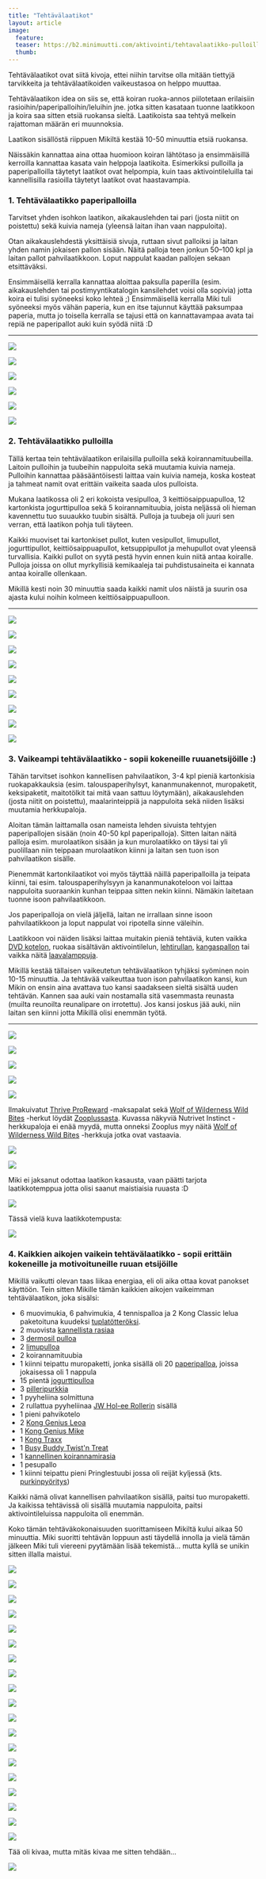 ```yaml
---
title: "Tehtävälaatikot"
layout: article
image:
  feature:
  teaser: https://b2.minimuutti.com/aktivointi/tehtavalaatikko-pulloilla/DSC52610-245px.jpg
  thumb:
---
```


Tehtävälaatikot ovat siitä kivoja, ettei niihin tarvitse olla mitään tiettyjä tarvikkeita ja tehtävälaatikoiden vaikeustasoa on helppo muuttaa.

Tehtävälaatikon idea on siis se, että koiran ruoka-annos piilotetaan erilaisiin rasioihin/paperipalloihin/leluihin jne. jotka sitten kasataan tuonne laatikkoon ja koira saa sitten etsiä ruokansa sieltä. Laatikoista saa tehtyä melkein rajattoman määrän eri muunnoksia.

Laatikon sisällöstä riippuen Mikiltä kestää 10-50 minuuttia etsiä ruokansa.

Näissäkin kannattaa aina ottaa huomioon koiran lähtötaso ja ensimmäisillä kerroilla kannattaa kasata vain helppoja laatikoita. Esimerkiksi pulloilla ja paperipalloilla täytetyt laatikot ovat helpompia, kuin taas aktivointileluilla tai kannellisilla rasioilla täytetyt laatikot ovat haastavampia.

### 1. Tehtävälaatikko paperipalloilla

Tarvitset yhden isohkon laatikon, aikakauslehden tai pari (josta niitit on poistettu) sekä kuivia nameja (yleensä laitan ihan vaan nappuloita).

Otan aikakauslehdestä yksittäisiä sivuja, ruttaan sivut palloiksi ja laitan yhden namin jokaisen pallon sisään. Näitä palloja teen jonkun 50–100 kpl ja laitan pallot pahvilaatikkoon. Loput nappulat kaadan pallojen sekaan etsittäväksi.

Ensimmäisellä kerralla kannattaa aloittaa paksulla paperilla (esim. aikakauslehden tai postimyyntikatalogin kansilehdet voisi olla sopivia) jotta koira ei tulisi syöneeksi koko lehteä ;) Ensimmäisellä kerralla Miki tuli syöneeksi myös vähän paperia, kun en itse tajunnut käyttää paksumpaa paperia, mutta jo toisella kerralla se tajusi että on kannattavampaa avata tai repiä ne paperipallot auki kuin syödä niitä :D

---

![](https://b2.minimuutti.com/aktivointi/tehtavalaatikko-paperipalloilla/DS06162-800px.jpg)

![](https://b2.minimuutti.com/aktivointi/tehtavalaatikko-paperipalloilla/DS06191-800px.jpg)

![](https://b2.minimuutti.com/aktivointi/tehtavalaatikko-paperipalloilla/DS06203-800px.jpg)

![](https://b2.minimuutti.com/aktivointi/tehtavalaatikko-paperipalloilla/DS06186-800px.jpg)

![](https://b2.minimuutti.com/aktivointi/tehtavalaatikko-paperipalloilla/DS06215-800px.jpg)

![](https://b2.minimuutti.com/aktivointi/tehtavalaatikko-paperipalloilla/DS06228-800px.jpg)

### 2. Tehtävälaatikko pulloilla

Tällä kertaa tein tehtävälaatikon erilaisilla pulloilla sekä koirannamituubeilla. Laitoin pulloihin ja tuubeihin nappuloita sekä muutamia kuivia nameja. Pulloihin kannattaa pääsääntöisesti laittaa vain kuivia nameja, koska kosteat ja tahmeat namit ovat erittäin vaikeita saada ulos pulloista.

Mukana laatikossa oli 2 eri kokoista vesipulloa, 3 keittiösaippuapulloa, 12 kartonkista jogurttipulloa sekä 5 koirannamituubia, joista neljässä oli hieman kavennettu tuo suuaukko tuubin sisältä. Pulloja ja tuubeja oli juuri sen verran, että laatikon pohja tuli täyteen.

Kaikki muoviset tai kartonkiset pullot, kuten vesipullot, limupullot, jogurttipullot, keittiösaippuapullot, ketsuppipullot ja mehupullot ovat yleensä turvallisia. Kaikki pullot on syytä pestä hyvin ennen kuin niitä antaa koiralle. Pulloja joissa on ollut myrkyllisiä kemikaaleja tai puhdistusaineita ei kannata antaa koiralle ollenkaan.

Mikillä kesti noin 30 minuuttia saada kaikki namit ulos näistä ja suurin osa ajasta kului noihin kolmeen keittiösaippuapulloon.

---

![](https://b2.minimuutti.com/aktivointi/tehtavalaatikko-pulloilla/DSC52610-800px.jpg)

![](https://b2.minimuutti.com/aktivointi/tehtavalaatikko-pulloilla/DSC52647-800px.jpg)

![](https://b2.minimuutti.com/aktivointi/tehtavalaatikko-pulloilla/DSC52801-800px.jpg)

![](https://b2.minimuutti.com/aktivointi/tehtavalaatikko-pulloilla/DSC52815-800px.jpg)

![](https://b2.minimuutti.com/aktivointi/tehtavalaatikko-pulloilla/DSC52847-800px.jpg)

![](https://b2.minimuutti.com/aktivointi/tehtavalaatikko-pulloilla/DSC52876-800px.jpg)

![](https://b2.minimuutti.com/aktivointi/tehtavalaatikko-pulloilla/DSC52899-800px.jpg)

![](https://b2.minimuutti.com/aktivointi/tehtavalaatikko-pulloilla/DSC52908-800px.jpg)

![](https://b2.minimuutti.com/aktivointi/tehtavalaatikko-pulloilla/DSC52918-800px.jpg)

### 3. Vaikeampi tehtävälaatikko - sopii kokeneille ruuanetsijöille :)

Tähän tarvitset isohkon kannellisen pahvilaatikon, 3-4 kpl pieniä kartonkisia ruokapakkauksia (esim. talouspaperihylsyt, kananmunakennot, muropaketit, keksipaketit, maitotölkit tai mitä vaan sattuu löytymään), aikakauslehden (josta niitit on poistettu), maalarinteippiä ja nappuloita sekä niiden lisäksi muutamia herkkupaloja.

Aloitan tämän laittamalla osan nameista lehden sivuista tehtyjen paperipallojen sisään (noin 40-50 kpl paperipalloja). Sitten laitan näitä palloja esim. murolaatikon sisään ja kun murolaatikko on täysi tai yli puolillaan niin teippaan murolaatikon kiinni ja laitan sen tuon ison pahvilaatikon sisälle.

Pienemmät kartonkilaatikot voi myös täyttää näillä paperipalloilla ja teipata kiinni, tai esim. talouspaperihylsyyn ja kananmunakoteloon voi laittaa nappuloita suoraankin kunhan teippaa sitten nekin kiinni. Nämäkin laitetaan tuonne isoon pahvilaatikkoon.

Jos paperipalloja on vielä jäljellä, laitan ne irrallaan sinne isoon pahvilaatikkoon ja loput nappulat voi ripotella sinne väleihin.

Laatikkoon voi näiden lisäksi laittaa muitakin pieniä tehtäviä, kuten vaikka [DVD kotelon](/aktivointi/dvd-kotelo/), ruokaa sisältävän aktivointilelun, [lehtirullan](/aktivointi/lehtirulla/), [kangaspallon](/aktivointi/kangaspallo/) tai vaikka näitä [laavalamppuja](/aktivointi/laavalamput/).

Mikillä kestää tällaisen vaikeutetun tehtävälaatikon tyhjäksi syöminen noin 10-15 minuuttia. Ja tehtävää vaikeuttaa tuon ison pahvilaatikon kansi, kun Mikin on ensin aina avattava tuo kansi saadakseen sieltä sisältä uuden tehtävän. Kannen saa auki vain nostamalla sitä vasemmasta reunasta (muilta reunoilta reunalipare on irrotettu).  Jos kansi joskus jää auki, niin laitan sen kiinni jotta Mikillä olisi enemmän työtä.

---

![](https://b2.minimuutti.com/aktivointi/tehtavalaatikko-vaikeutettuna/DSC31011-800px.jpg)

![](https://b2.minimuutti.com/aktivointi/tehtavalaatikko-vaikeutettuna/DSC31286-800px.jpg)

![](https://b2.minimuutti.com/aktivointi/tehtavalaatikko-vaikeutettuna/DSC31288-800px.jpg)

![](https://b2.minimuutti.com/aktivointi/tehtavalaatikko-vaikeutettuna/DSC31450-800px.jpg)

![](https://b2.minimuutti.com/aktivointi/tehtavalaatikko-vaikeutettuna/DSC30968-800px.jpg)

Ilmakuivatut [Thrive ProReward](http://clk.tradedoubler.com/click?p(210840)a(2526211)g(19927404)url(http://www.zooplus.fi/shop/koirat/luut/pikkuherkut/puruherkut/277201)) -maksapalat sekä [Wolf of Wilderness Wild Bites](http://clk.tradedoubler.com/click?p(210840)a(2526211)g(19927404)url(https://www.zooplus.fi/shop/koirat/luut/wolf_of_wiilderness/wolf_of_wilderness_lihakuutiot/688392?rrec=true&pr=product1_rr&slot=1&exprienceid=7837&strategyid=103144)) -herkut löydät [Zooplussasta](http://clk.tradedoubler.com/click?p(210840)a(2526211)g(19927404)). Kuvassa näkyviä Nutrivet Instinct -herkkupaloja ei enää myydä, mutta onneksi Zooplus myy näitä [Wolf of Wilderness Wild Bites](http://clk.tradedoubler.com/click?p(210840)a(2526211)g(19927404)url(https://www.zooplus.fi/shop/koirat/luut/wolf_of_wiilderness/wolf_of_wilderness_lihakuutiot/688392?rrec=true&pr=product1_rr&slot=1&exprienceid=7837&strategyid=103144)) -herkkuja jotka ovat vastaavia.

![](https://b2.minimuutti.com/aktivointi/tehtavalaatikko-vaikeutettuna/DSC30977-800px.jpg)

![](https://b2.minimuutti.com/aktivointi/tehtavalaatikko-vaikeutettuna/DSC30990-800px.jpg)

Miki ei jaksanut odottaa laatikon kasausta, vaan päätti tarjota laatikkotemppua jotta olisi saanut maistiaisia ruuasta :D

![](https://b2.minimuutti.com/aktivointi/tehtavalaatikko-vaikeutettuna/DSC30983-800px.jpg)

Tässä vielä kuva laatikkotempusta:

![](https://b2.minimuutti.com/temput/1/DSC27270_2-800px.jpg)

### 4. Kaikkien aikojen vaikein tehtävälaatikko - sopii erittäin kokeneille ja motivoituneille ruuan etsijöille

Mikillä vaikutti olevan taas liikaa energiaa, eli oli aika ottaa kovat panokset käyttöön. Tein sitten Mikille tämän kaikkien aikojen vaikeimman tehtävälaatikon, joka sisälsi:

- 6 muovimukia, 6 pahvimukia, 4 tennispalloa ja 2 Kong Classic lelua paketoituna kuudeksi [tuplatötteröksi](/aktivointi/totterot/).
- 2 muovista [kannellista rasiaa](/aktivointi/kannelliset-rasiat/)
- 3 [dermosil pulloa](/aktivointi/dermosil-pullot/)
- 2 [limupulloa](/aktivointi/limupullo/)
- 2 koirannamituubia
- 1 kiinni teipattu muropaketti, jonka sisällä oli 20 [paperipalloa](/aktivointi/minitehtavia/#paperipallot), joissa jokaisessa oli 1 nappula
- 15 pientä [jogurttipulloa](/aktivointi/jogurttipullot/)
- 3 [pilleripurkkia](/aktivointi/pilleripurkit/)
- 1 pyyheliina solmittuna
- 2 rullattua pyyheliinaa [JW Hol-ee Rollerin](/aktivointi/jw-hol-ee-roller/) sisällä
- 1 pieni pahvikotelo
- 2 [Kong Genius Leoa](/aktivointilelut/kong-genius-leo/)
- 1 [Kong Genius Mike](/aktivointilelut/kong-genius-mike/)
- 1 [Kong Traxx](/aktivointilelut/kong-traxx-extreme/)
- 1 [Busy Buddy Twist'n Treat](/aktivointilelut/busy-buddy-twistn-treat/)
- 1 [kannellinen koirannamirasia](/aktivointi/kannelliset-rasiat/)
- 1 pesupallo
- 1 kiinni teipattu pieni Pringlestuubi jossa oli reijät kyljessä (kts. [purkinpyöritys](/aktivointi/purkin-pyoritys/))

Kaikki nämä olivat kannellisen pahvilaatikon sisällä, paitsi tuo muropaketti. Ja kaikissa tehtävissä oli sisällä muutamia nappuloita, paitsi aktivointileluissa nappuloita oli enemmän.

Koko tämän tehtäväkokonaisuuden suorittamiseen Mikiltä kului aikaa 50 minuuttia. Miki suoritti tehtävän loppuun asti täydellä innolla ja vielä tämän jälkeen Miki tuli viereeni pyytämään lisää tekemistä... mutta kyllä se unikin sitten illalla maistui.

![](https://b2.minimuutti.com/aktivointi/kaikkien-aikojen-vaikein-tehtavalaatikko/DSC56699-800px.jpg)

![](https://b2.minimuutti.com/aktivointi/kaikkien-aikojen-vaikein-tehtavalaatikko/DSC56703-800px.jpg)

![](https://b2.minimuutti.com/aktivointi/kaikkien-aikojen-vaikein-tehtavalaatikko/DSC56705-800px.jpg)

![](https://b2.minimuutti.com/aktivointi/kaikkien-aikojen-vaikein-tehtavalaatikko/DSC56711-800px.jpg)

![](https://b2.minimuutti.com/aktivointi/kaikkien-aikojen-vaikein-tehtavalaatikko/DSC56713-800px.jpg)

![](https://b2.minimuutti.com/aktivointi/kaikkien-aikojen-vaikein-tehtavalaatikko/DSC56726-800px.jpg)

![](https://b2.minimuutti.com/aktivointi/kaikkien-aikojen-vaikein-tehtavalaatikko/DSC56728-800px.jpg)

![](https://b2.minimuutti.com/aktivointi/kaikkien-aikojen-vaikein-tehtavalaatikko/DSC56737-800px.jpg)

![](https://b2.minimuutti.com/aktivointi/kaikkien-aikojen-vaikein-tehtavalaatikko/DSC56742-800px.jpg)

![](https://b2.minimuutti.com/aktivointi/kaikkien-aikojen-vaikein-tehtavalaatikko/DSC56762-800px.jpg)

![](https://b2.minimuutti.com/aktivointi/kaikkien-aikojen-vaikein-tehtavalaatikko/DSC56768-800px.jpg)

![](https://b2.minimuutti.com/aktivointi/kaikkien-aikojen-vaikein-tehtavalaatikko/DSC56776-800px.jpg)

![](https://b2.minimuutti.com/aktivointi/kaikkien-aikojen-vaikein-tehtavalaatikko/DSC56794-800px.jpg)

![](https://b2.minimuutti.com/aktivointi/kaikkien-aikojen-vaikein-tehtavalaatikko/DSC56800-800px.jpg)

![](https://b2.minimuutti.com/aktivointi/kaikkien-aikojen-vaikein-tehtavalaatikko/DSC56807-800px.jpg)

![](https://b2.minimuutti.com/aktivointi/kaikkien-aikojen-vaikein-tehtavalaatikko/DSC56819-800px.jpg)

![](https://b2.minimuutti.com/aktivointi/kaikkien-aikojen-vaikein-tehtavalaatikko/DSC56825-800px.jpg)

![](https://b2.minimuutti.com/aktivointi/kaikkien-aikojen-vaikein-tehtavalaatikko/DSC56850-800px.jpg)

![](https://b2.minimuutti.com/aktivointi/kaikkien-aikojen-vaikein-tehtavalaatikko/DSC56854-800px.jpg)

Tää oli kivaa, mutta mitäs kivaa me sitten tehdään...

![](https://b2.minimuutti.com/aktivointi/kaikkien-aikojen-vaikein-tehtavalaatikko/DSC56843-800px.jpg)

